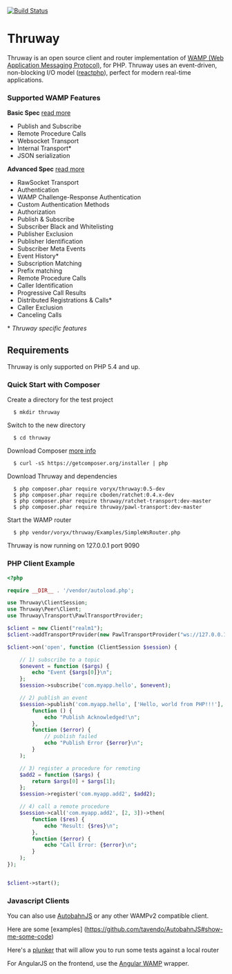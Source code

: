 [![Build Status](https://travis-ci.org/voryx/Thruway.svg?branch=master)](https://travis-ci.org/voryx/Thruway)

Thruway
===========

Thruway is an open source client and router implementation of [WAMP (Web Application Messaging Protocol)](http://wamp.ws/), for PHP.  Thruway uses an event-driven, non-blocking I/O model ([reactphp](http://reactphp.org/)), perfect for modern real-time applications.  

### <a name="features"></a>Supported WAMP Features

**Basic Spec** [read more](https://github.com/tavendo/WAMP/blob/master/spec/basic.md)
* Publish and Subscribe
* Remote Procedure Calls
* Websocket Transport
* Internal Transport\*
* JSON serialization



**Advanced Spec** [read more](https://github.com/tavendo/WAMP/blob/master/spec/advanced.md)
* RawSocket Transport
* Authentication
 * WAMP Challenge-Response Authentication
 * Custom Authentication Methods
* Authorization
* Publish & Subscribe
 * Subscriber Black and Whitelisting
 * Publisher Exclusion
 * Publisher Identification
 * Subscriber Meta Events
 * Event History\*
 * Subscription Matching
  * Prefix matching
* Remote Procedure Calls
 * Caller Identification
 * Progressive Call Results
 * Distributed Registrations & Calls\*
 * Caller Exclusion
 * Canceling Calls


\* _Thruway specific features_



Requirements
------------

Thruway is only supported on PHP 5.4 and up.

### Quick Start with Composer

Create a directory for the test project

      $ mkdir thruway

Switch to the new directory

      $ cd thruway

Download Composer [more info](https://getcomposer.org/doc/00-intro.md#downloading-the-composer-executable)

      $ curl -sS https://getcomposer.org/installer | php
      
Download Thruway and dependencies

      $ php composer.phar require voryx/thruway:0.5-dev
      $ php composer.phar require cboden/ratchet:0.4.x-dev
      $ php composer.phar require thruway/ratchet-transport:dev-master
      $ php composer.phar require thruway/pawl-transport:dev-master

Start the WAMP router

      $ php vendor/voryx/thruway/Examples/SimpleWsRouter.php
    
Thruway is now running on 127.0.0.1 port 9090 

### PHP Client Example

```php
<?php

require __DIR__ . '/vendor/autoload.php';

use Thruway\ClientSession;
use Thruway\Peer\Client;
use Thruway\Transport\PawlTransportProvider;

$client = new Client("realm1");
$client->addTransportProvider(new PawlTransportProvider("ws://127.0.0.1:9090/"));

$client->on('open', function (ClientSession $session) {

    // 1) subscribe to a topic
    $onevent = function ($args) {
        echo "Event {$args[0]}\n";
    };
    $session->subscribe('com.myapp.hello', $onevent);

    // 2) publish an event
    $session->publish('com.myapp.hello', ['Hello, world from PHP!!!'], [], ["acknowledge" => true])->then(
        function () {
            echo "Publish Acknowledged!\n";
        },
        function ($error) {
            // publish failed
            echo "Publish Error {$error}\n";
        }
    );

    // 3) register a procedure for remoting
    $add2 = function ($args) {
        return $args[0] + $args[1];
    };
    $session->register('com.myapp.add2', $add2);

    // 4) call a remote procedure
    $session->call('com.myapp.add2', [2, 3])->then(
        function ($res) {
            echo "Result: {$res}\n";
        },
        function ($error) {
            echo "Call Error: {$error}\n";
        }
    );
});


$client->start();
```

### Javascript Clients

You can also use [AutobahnJS](https://github.com/tavendo/AutobahnJS) or any other WAMPv2 compatible client.

Here are some [examples] (https://github.com/tavendo/AutobahnJS#show-me-some-code)

Here's a [plunker](http://plnkr.co/edit/8vcBDUzIhp48JtuTGIaj?p=info) that will allow you to run some tests against a local router

For AngularJS on the frontend, use the [Angular WAMP](https://github.com/voryx/angular-wamp) wrapper.


